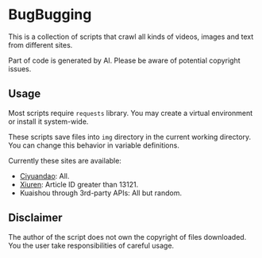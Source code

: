 # BugBugging

This is a collection of scripts that crawl all kinds of videos, images and text from different sites.

Part of code is generated by AI. Please be aware of potential copyright issues.

## Usage

Most scripts require `requests` library. You may create a virtual environment or install it system-wide.

These scripts save files into `img` directory in the current working directory. You can change this behavior in variable definitions.

Currently these sites are available:

- [Ciyuandao](http://ciyuandao.com): All.
- [Xiuren](https://www.xiurenwang.cc): Article ID greater than 13121.
- Kuaishou through 3rd-party APIs: All but random.

## Disclaimer

The author of the script does not own the copyright of files downloaded. You the user take responsibilities of careful usage.
